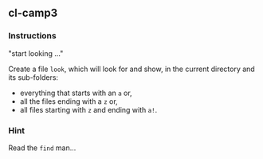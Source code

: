 ## cl-camp3

### Instructions

"start looking ..."

Create a file `look`, which will look for and show, in the current directory and its sub-folders:

- everything that starts with an `a` or,
- all the files ending with a `z` or,
- all files starting with `z` and ending with `a!`.

### Hint

Read the `find` man...